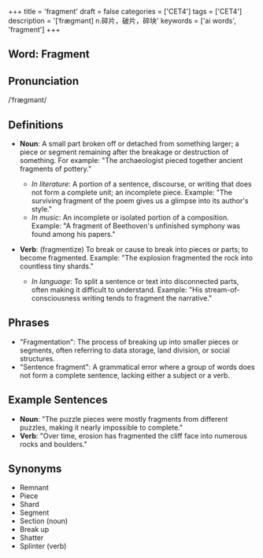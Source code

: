 +++
title = 'fragment'
draft = false
categories = ['CET4']
tags = ['CET4']
description = '[ˈfrægmənt] n.碎片，破片，碎块'
keywords = ['ai words', 'fragment']
+++

## Word: Fragment

## Pronunciation
/ˈfræɡmənt/

## Definitions
- **Noun**: A small part broken off or detached from something larger; a piece or segment remaining after the breakage or destruction of something. For example: "The archaeologist pieced together ancient fragments of pottery."
  - _In literature_: A portion of a sentence, discourse, or writing that does not form a complete unit; an incomplete piece. Example: "The surviving fragment of the poem gives us a glimpse into its author's style."
  - _In music_: An incomplete or isolated portion of a composition. Example: "A fragment of Beethoven's unfinished symphony was found among his papers."

- **Verb**: (fragmentize) To break or cause to break into pieces or parts; to become fragmented. Example: "The explosion fragmented the rock into countless tiny shards."
  - _In language_: To split a sentence or text into disconnected parts, often making it difficult to understand. Example: "His stream-of-consciousness writing tends to fragment the narrative."

## Phrases
- "Fragmentation": The process of breaking up into smaller pieces or segments, often referring to data storage, land division, or social structures.
- "Sentence fragment": A grammatical error where a group of words does not form a complete sentence, lacking either a subject or a verb.

## Example Sentences
- **Noun**: "The puzzle pieces were mostly fragments from different puzzles, making it nearly impossible to complete."
- **Verb**: "Over time, erosion has fragmented the cliff face into numerous rocks and boulders."

## Synonyms
- Remnant
- Piece
- Shard
- Segment
- Section (noun)
- Break up
- Shatter
- Splinter (verb)

